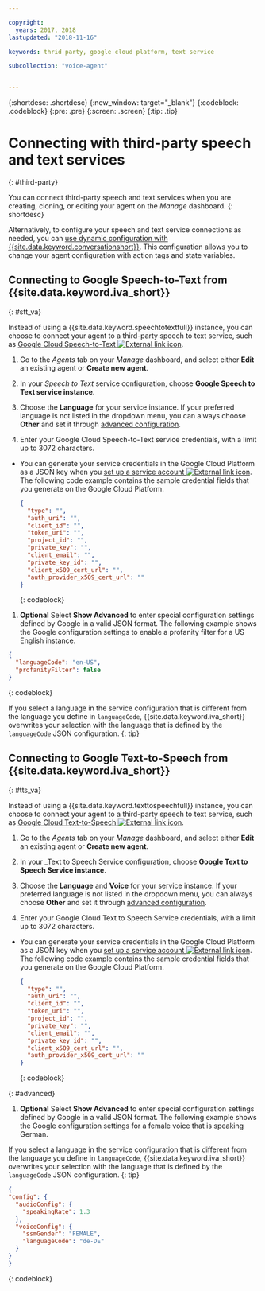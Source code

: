 ```yaml
---

copyright:
  years: 2017, 2018
lastupdated: "2018-11-16"

keywords: thrid party, google cloud platform, text service

subcollection: "voice-agent"


---
```


{:shortdesc: .shortdesc}
{:new_window: target="_blank"}
{:codeblock: .codeblock}
{:pre: .pre}
{:screen: .screen}
{:tip: .tip}


# Connecting with third-party speech and text services
{: #third-party}

You can connect third-party speech and text services when you are creating, cloning, or editing your agent on the _Manage_ dashboard.
{: shortdesc}

Alternatively, to configure your speech and text service connections as needed, you can [use dynamic configuration with {{site.data.keyword.conversationshort}}](/docs/voice-agent?topic=voice-agent-dynamic-donfig). This  configuration allows you to change your agent configuration with action tags and state variables.

## Connecting to Google Speech-to-Text from {{site.data.keyword.iva_short}}
{: #stt_va}

Instead of using a {{site.data.keyword.speechtotextfull}} instance, you can choose to connect your agent to a third-party speech to text service, such as [Google Cloud Speech-to-Text ![External link icon](../../icons/launch-glyph.svg "External link icon")](https://cloud.google.com/speech-to-text/).

1. Go to the _Agents_ tab on your _Manage_ dashboard, and select either **Edit** an existing agent or **Create new agent**.

1. In your _Speech to Text_ service configuration, choose **Google Speech to Text service instance**.

1. Choose the **Language** for your service instance. If your preferred language is not listed in the dropdown menu, you can always choose **Other** and set it through [advanced configuration](/docs/voice-agent?topic=voice-agent-third-party#advanced).

1. Enter your Google Cloud Speech-to-Text service credentials, with a limit up to 3072 characters.
  * You can generate your service credentials in the Google Cloud Platform as a JSON key when you [set up a service account ![External link icon](../../icons/launch-glyph.svg "External link icon")](https://cloud.google.com/video-intelligence/docs/common/auth#set_up_a_service_account). The following code example contains the sample credential fields that you generate on the Google Cloud Platform.

    ```json
    {
      "type": "",
      "auth_uri": "",
      "client_id": "",
      "token_uri": "",
      "project_id": "",
      "private_key": "",
      "client_email": "",
      "private_key_id": "",
      "client_x509_cert_url": "",
      "auth_provider_x509_cert_url": ""
    }
    ```
    {: codeblock}

1. **Optional** Select **Show Advanced** to enter special configuration settings defined by Google in a valid JSON format.
  The following example shows the Google configuration settings to enable a profanity filter for a US English instance.
  ```json
  {
    "languageCode": "en-US",
    "profanityFilter": false
  }
  ```
  {: codeblock}

  If you select a language in the service configuration that is different from the language you define in `languageCode`, {{site.data.keyword.iva_short}} overwrites your selection with the language that is defined by the `languageCode` JSON configuration.
  {: tip}

## Connecting to Google Text-to-Speech from {{site.data.keyword.iva_short}}
{: #tts_va}

Instead of using a {{site.data.keyword.texttospeechfull}} instance, you can choose to connect your agent to a third-party speech to text service, such as [Google Cloud Text-to-Speech ![External link icon](../../icons/launch-glyph.svg "External link icon")](https://cloud.google.com/text-to-speech/).

1. Go to the _Agents_ tab on your _Manage_ dashboard, and select either **Edit** an existing agent or **Create new agent**.

1. In your _Text to Speech Service configuration, choose **Google Text to Speech Service instance**.

1. Choose the **Language** and **Voice** for your service instance. If your preferred language is not listed in the dropdown menu, you can always choose **Other** and set it through [advanced configuration](/docs/voice-agent?topic=voice-agent-third-party#advanced).

1. Enter your Google Cloud Text to Speech Service credentials, with a limit up to 3072 characters.
  * You can generate your service credentials in the Google Cloud Platform as a JSON key when you [set up a service account ![External link icon](../../icons/launch-glyph.svg "External link icon")](https://cloud.google.com/video-intelligence/docs/common/auth#set_up_a_service_account). The following code example contains the sample credential fields that you generate on the Google Cloud Platform.

    ```json
    {
      "type": "",
      "auth_uri": "",
      "client_id": "",
      "token_uri": "",
      "project_id": "",
      "private_key": "",
      "client_email": "",
      "private_key_id": "",
      "client_x509_cert_url": "",
      "auth_provider_x509_cert_url": ""
    }
    ```
    {: codeblock}

{: #advanced}
1. **Optional** Select **Show Advanced** to enter special configuration settings defined by Google in a valid JSON format.
  The following example shows the Google configuration settings for a female voice that is speaking German.

  If you select a language in the service configuration that is different from the language you define in `languageCode`, {{site.data.keyword.iva_short}} overwrites your selection with the language that is defined by the `languageCode` JSON configuration.
  {: tip}

  ```json
  {
  "config": {
    "audioConfig": {
      "speakingRate": 1.3
    },
    "voiceConfig": {
      "ssmGender": "FEMALE",
      "languageCode": "de-DE"
    }
  }
  }
  ```
  {: codeblock}
